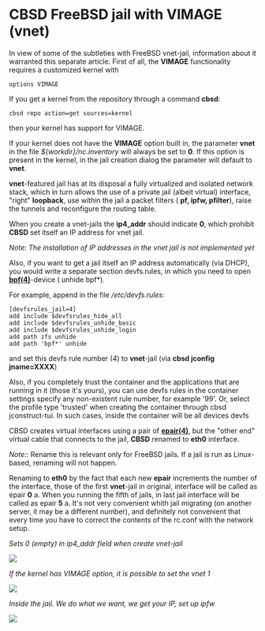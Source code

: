 # CBSD FreeBSD jail with VIMAGE (vnet)

In view of some of the subtleties with FreeBSD vnet-jail, information about it warranted this separate article. First of all, the **VIMAGE** functionality requires a customized kernel with

```
options VIMAGE
```

If you get a kernel from the repository through a command **cbsd**:

```
cbsd repo action=get sources=kernel
```

then your kernel has support for VIMAGE.

If your kernel does not have the **VIMAGE** option built in, the parameter **vnet**
in the file _${workdir}/nc.inventory_ will always be set to **0**.
If this option is present in the kernel, in the jail creation dialog the parameter will default to **vnet**.

**vnet**-featured jail has at its disposal a fully virtualized and isolated network stack, which in turn allows
the use of a private jail (albeit virtual) interface, "right" **loopback**, use
within the jail a packet filters ( **pf, ipfw, pfilter**),
raise the tunnels and reconfigure the routing table.

When you create a vnet-jails the **ip4\_addr** should indicate **0**,
which prohibit **CBSD** set itself an IP address for vnet jail.

_Note: The installation of IP addresses in the vnet jail is not implemented yet_

Also, if you want to get a jail itself an IP address automatically (via DHCP), you would write a separate section
devfs.rules, in which you need to open
[**bpf(4)**](http://www.freebsd.org/cgi/man.cgi?query=bpf&sektion=4)-device ( unhide bpf\*).


For example, append in the file _/etc/devfs.rules_:

```
[devfsrules_jail=4]
add include $devfsrules_hide_all
add include $devfsrules_unhide_basic
add include $devfsrules_unhide_login
add path zfs unhide
add path 'bpf*' unhide

```

and set this devfs rule number (4) to **vnet**-jail (via **cbsd jconfig jname=XXXX**)

Also, if you completely trust the container and the applications that are running in it (those it's yours), you can use devfs rules in the container settings specify any non-existent rule number,
for example '99'. Or, select the profile type 'trusted' when creating the container through cbsd jconstruct-tui. In such cases, inside the container will be all devices devfs

CBSD creates virtual interfaces using a pair of
[**epair(4)**](http://www.freebsd.org/cgi/man.cgi?query=epair&sektion=4),
but the "other end" virtual cable that connects to the jail, **CBSD** renamed to **eth0** interface.

_Note:_: Rename this is relevant only for FreeBSD jails. If a jail is run as Linux-based, renaming will not happen.

Renaming to **eth0** by the fact that each new **epair** increments the number of the interface,
those of the first **vnet**-jail in original, interface will be called as epair **0** a.
When you running the fifth of jails, in last jail interface will be called as epair **5** a.
It's not very convenient whith jail migrating (on another server, it may be a different number),
and definitely not convenient that every time you have to correct the contents of the rc.conf with the network setup.

_Sets 0 (empty) in ip4\_addr field when create vnet-jail_

![](http://www.bsdstore.ru/img/vnet1.png)

_If the kernel has VIMAGE option, it is possible to set the vnet 1_

![](http://www.bsdstore.ru/img/vnet2.png)

_Inside the jail. We do what we want, we get your IP, set up ipfw_

![](http://www.bsdstore.ru/img/vnet3.png)

